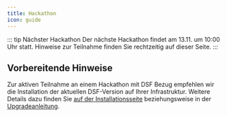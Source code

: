 ```yaml
---
title: Hackathon
icon: guide
---
```


::: tip Nächster Hackathon
Der nächste Hackathon findet am 13.11. um 10:00 Uhr statt.
Hinweise zur Teilnahme finden Sie rechtzeitig auf dieser Seite.
:::


## Vorbereitende Hinweise
Zur aktiven Teilnahme an einem Hackathon mit DSF Bezug empfehlen wir die Installation der aktuellen DSF-Version auf Ihrer Infrastruktur. Weitere Details dazu finden Sie [auf der Installationsseite](/stable/maintain/install) beziehungsweise in der [Upgradeanleitung](/stable/maintain/upgrade-from-0).